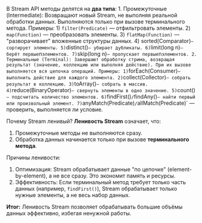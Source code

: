 В Stream API методы делятся на **два типа**:
	1. Промежуточные (Intermediate): Возвращают новый Stream, не выполняя реальной обработки данных. Выполняются только при вызове терминального метода. 
	   Примеры:
		   1) `filter(Predicate)` — отфильтровать элементы.
		   2) `map(Function)` — преобразовать элементы.
		   3) `flatMap(Function)` — "разворачивает" вложенные структуры данных.
		   4) sorted(Comparator)` — сортирует элементы.
		   5) `distinct()` — убирает дубликаты.
		   6) `limit(long n)` — берёт первые `n` элементов.
		   7) `skip(long n)` — пропускает первые `n` элементов.
	2. Терминальные (Terminal): Завершают обработку стрима, возвращая результат (значение, коллекцию или выполняя действие). При их вызове выполняется вся цепочка операций.
	   Примеры:
		   1) `forEach(Consumer)` — выполнить действие для каждого элемента.
		   2) `collect(Collector)` — собрать результат в коллекцию.
		   3) `toArray()` — собрать в массив.
		   4) `reduce(BinaryOperator)` — свернуть элементы в одно значение.
		   5) `count()` — подсчитать количество элементов.
		   6) `findFirst()` / `findAny()` — найти первый или произвольный элемент.
		   7) `anyMatch(Predicate)` / `allMatch(Predicate)` — проверить, выполняется ли условие.

Почему Stream ленивый?
**Ленивость Stream** означает, что:
1. Промежуточные методы не выполняются сразу.
2. Обработка данных начинается только при вызове **терминального метода**.

Причины ленивости:
1. Оптимизация: Stream обрабатывает данные "по цепочке" (element-by-element), а не все сразу. Это экономит память и ресурсы.
2. Эффективность: Если терминальный метод требует только часть данных (например, `findFirst()`), Stream обрабатывает только нужные элементы, а не весь набор данных.

**Итог:** Ленивость Stream позволяет обрабатывать большие объёмы данных эффективно, избегая ненужной работы.